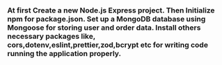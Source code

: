 ### At first Create a new Node.js Express project. Then Initialize npm for package.json. Set up a MongoDB database using Mongoose for storing user and order data. Install others necessary packages like, cors,dotenv,eslint,prettier,zod,bcrypt etc for writing code running the application properly.

